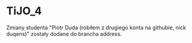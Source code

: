 # TiJO_4

Zmiany studenta "Piotr Duda (robiłem z drugiego konta na githubie, nick duqens)" zostały dodane do brancha address.